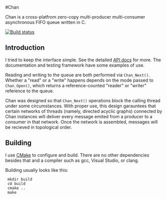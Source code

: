 #Chan

Chan is a cross-platfrom zero-copy multi-producer multi-consumer
asynchronous FIFO queue written in C.

[![Build status](https://ci.appveyor.com/api/projects/status/0irf77l0k72o876x?svg=true)](https://ci.appveyor.com/project/nclack/chan)

## Introduction

I tried to keep the interface simple.  See the detailed [API docs][1]
for more.  The documentation and testing framework have some
examples of use.

Reading and writing to the queue are both performed via `Chan_Next()`.
Whether a "read" or a "write" happens depends on the mode passed to
`Chan_Open()`, which returns a reference-counted "reader" or "writer"
reference to the queue.

Chan was designed so that `Chan_Next()` operations block the calling
thread under some circumstances.  With proper use, this design garauntees that
certain networks of threads (namely, directed acyclic graphs) connected by 
Chan instances will deliver every message emited from a producer to a consumer
in that network.  Once the network is assembled, messages will be recieved in
topological order.

## Building

I use [CMake][2] to configure and build.  There are no other dependencies
besides that and a compiler such as gcc, Visual Studio, or clang.

Building usually looks like this:

     mkdir build
     cd build
     cmake ..
     make

[1]: http://nclack.github.com/chan/build/doc/apihtml/index.html
[2]: http://www.cmake.org/

